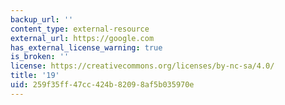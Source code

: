 ```yaml
---
backup_url: ''
content_type: external-resource
external_url: https://google.com
has_external_license_warning: true
is_broken: ''
license: https://creativecommons.org/licenses/by-nc-sa/4.0/
title: '19'
uid: 259f35ff-47cc-424b-8209-8af5b035970e
---
```

